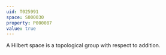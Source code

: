 ```yaml
---
uid: T025991
space: S000030
property: P000087
value: true
---
```


A Hilbert space is a topological group with respect to addition.

